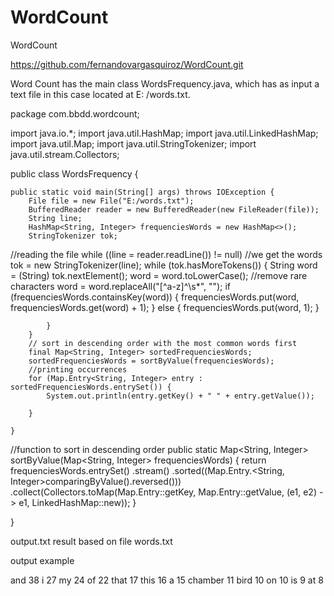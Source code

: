 # WordCount
WordCount

https://github.com/fernandovargasquiroz/WordCount.git

Word Count has the main class WordsFrequency.java, which has as input a text file in this case located at E: /words.txt.

package com.bbdd.wordcount;

import java.io.*;
import java.util.HashMap;
import java.util.LinkedHashMap;
import java.util.Map;
import java.util.StringTokenizer;
import java.util.stream.Collectors;

public class WordsFrequency {

    public static void main(String[] args) throws IOException {
        File file = new File("E:/words.txt");
        BufferedReader reader = new BufferedReader(new FileReader(file));
        String line;
        HashMap<String, Integer> frequenciesWords = new HashMap<>();
        StringTokenizer tok;
//reading the file
        while ((line = reader.readLine()) != null) 
		//we get the words
            tok = new StringTokenizer(line);
            while (tok.hasMoreTokens()) {
                String word = (String) tok.nextElement();
                word = word.toLowerCase();
				//remove rare characters
                word = word.replaceAll("[^a-z]^\\s*", "");
                if (frequenciesWords.containsKey(word)) {
                    frequenciesWords.put(word, frequenciesWords.get(word) + 1);
                } else {
                    frequenciesWords.put(word, 1);
                }

            }
        }
        // sort in descending order with the most common words first
        final Map<String, Integer> sortedFrequenciesWords;
        sortedFrequenciesWords = sortByValue(frequenciesWords);
		//printing occurrences
        for (Map.Entry<String, Integer> entry : sortedFrequenciesWords.entrySet()) {
            System.out.println(entry.getKey() + " " + entry.getValue());

        }

    }
  //function to sort in descending order
    public static Map<String, Integer> sortByValue(Map<String, Integer> frequenciesWords) {
        return frequenciesWords.entrySet()
                .stream()
                .sorted((Map.Entry.<String, Integer>comparingByValue().reversed()))
                .collect(Collectors.toMap(Map.Entry::getKey, Map.Entry::getValue, (e1, e2) -> e1, LinkedHashMap::new));
    }

}


output.txt result based on file words.txt

output example

and 38
i 27
my 24
of 22
that 17
this 16
a 15
chamber 11
bird 10
on 10
is 9
at 8
